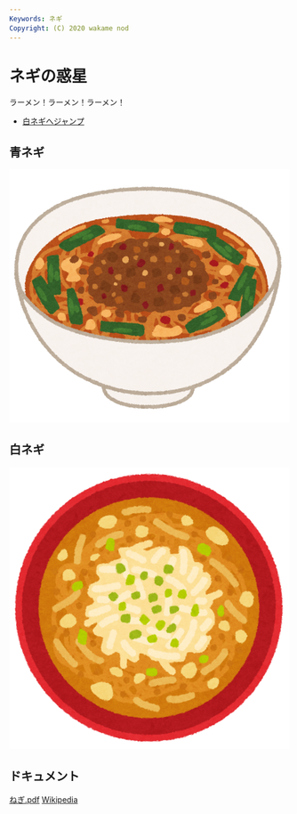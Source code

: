 ```yaml
---
Keywords: ネギ
Copyright: (C) 2020 wakame nod
---
```


# ネギの惑星

ラーメン！ラーメン！ラーメン！

* [白ネギへジャンプ](#white)

## 青ネギ

![青ネギ](./green_negi.png)

## <span id="white">白ネギ</span>

![](white_negi.png)

## ドキュメント

[ねぎ.pdf](ねぎ.pdf)
[Wikipedia](https://ja.wikipedia.org/wiki/%ES%83%8D%Es%82%AE)
